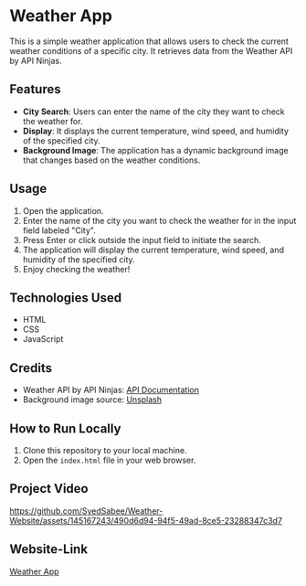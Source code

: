 # Weather App

This is a simple weather application that allows users to check the current weather conditions of a specific city. It retrieves data from the Weather API by API Ninjas.

## Features

- **City Search**: Users can enter the name of the city they want to check the weather for.
- **Display**: It displays the current temperature, wind speed, and humidity of the specified city.
- **Background Image**: The application has a dynamic background image that changes based on the weather conditions.

## Usage

1. Open the application.
2. Enter the name of the city you want to check the weather for in the input field labeled "City".
3. Press Enter or click outside the input field to initiate the search.
4. The application will display the current temperature, wind speed, and humidity of the specified city.
5. Enjoy checking the weather!

## Technologies Used

- HTML
- CSS
- JavaScript

## Credits

- Weather API by API Ninjas: [API Documentation](https://rapidapi.com/natkapral/api/weather-by-api-ninjas)
- Background image source: [Unsplash](https://unsplash.com)

## How to Run Locally

1. Clone this repository to your local machine.
2. Open the `index.html` file in your web browser.

## Project Video

https://github.com/SyedSabee/Weather-Website/assets/145167243/490d6d94-94f5-49ad-8ce5-23288347c3d7

## Website-Link

[Weather App](https://syedsabee.github.io/Weather-Website/)



